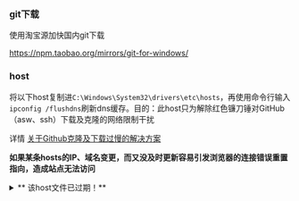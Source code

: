 ### git下载

使用淘宝源加快国内git下载

https://npm.taobao.org/mirrors/git-for-windows/

### host

将以下host复制进`C:\Windows\System32\drivers\etc\hosts`，再使用命令行输入`ipconfig /flushdns`刷新dns缓存。目的：此host只为解除红色镰刀锤对GitHub（asw、ssh）下载及克隆的网络限制干扰

详情 [关于Github克隆及下载过慢的解决方案](https://hoochanlon.github.io/note/2019/10-01/4ee4554a.html)

**如果某条hosts的IP、域名变更，而又没及时更新容易引发浏览器的连接错误重置指向，造成站点无法访问**

 <details><summary>** 该host文件已过期！** </summary>



```
## GitHub Start

192.30.253.112 github.com
192.30.253.113 github.com
151.101.184.133 assets-cdn.github.com
151.101.185.194 github.global.ssl.fastly.net 


192.30.253.112 github.com
192.30.253.113 github.com
192.30.253.118 gist.github.com
151.101.185.194 github.global.ssl.fastly.net
151.101.129.194 github.global.ssl.fastly.net
151.101.65.194 github.global.ssl.fastly.net
151.101.1.194 github.global.ssl.fastly.net
151.101.193.194 github.global.ssl.fastly.net
151.101.77.194 github.global.ssl.fastly.net
151.101.229.194 github.global.ssl.fastly.net
151.101.113.194 github.global.ssl.fastly.net
151.101.196.133 assets-cdn.github.com
151.101.24.133 assets-cdn.github.com
185.199.111.153 assets-cdn.github.com
185.199.110.153 assets-cdn.github.com
185.199.108.153 assets-cdn.github.com
185.199.109.153 assets-cdn.github.com
151.101.112.133 assets-cdn.github.com

151.101.112.133 avatars0.githubusercontent.com
151.101.112.133 avatars1.githubusercontent.com
151.101.184.133 avatars2.githubusercontent.com
151.101.12.133 avatars3.githubusercontent.com
151.101.12.133 avatars4.githubusercontent.com
151.101.184.133 avatars5.githubusercontent.com
151.101.184.133 avatars6.githubusercontent.com
151.101.184.133 avatars7.githubusercontent.com
151.101.12.133 avatars8.githubusercontent.com

151.101.184.133 raw.githubusercontent.com
151.101.112.133 gist.githubusercontent.com
151.101.184.133 cloud.githubusercontent.com
151.101.112.133 camo.githubusercontent.com
52.216.227.168 github-cloud.s3.amazonaws.com

192.30.253.112 github.com
185.199.108.153 assets-cdn.github.com
151.101.185.194 github.global.ssl.fastly.net
140.82.113.10 codeload.github.com

## GitHub End
```

    </details>

附加速小工具：http://www.toolzl.com/tools/githubjiasu.html

<!--

**说在前面：这些问题都可以使用VPN直接解决，但由于红朝特殊环境，找到合适性价比的VPN又是一件比较困难的事，更不用说免费的了，而且免费的基本都赶尽杀绝了...**

## Github 下载过慢处理（releases）

关于releases，它可以是压缩包如zip、7z等格式；也可以是软体程式，比方说：exe、msi

1. 打开[www.ipaddress.com](https://www.ipaddress.com/)，查询以下链接的DNS解析地址 

    ```
    github.com 
    assets-cdn.github.com 
    github.global.ssl.fastly.net

    # 下载链接 raw.githubusercontent.com 的实际地址
    codeload.github.com 
    ```

2. 记录下查询到的IP地址，并添加进入`C:\Windows\System32\drivers\etc\Hosts`文件
3. 运行`cmd`输入`ipconfig /flushdns` 指令刷新系统DNS

## Git Clone 克隆过慢改进

### 浅克隆

git clone 默认会下载项目的完整历史版本，若只关心最新的代码，而不关心之前的历史，可以使用浅复制功能：

```
$ git clone --depth=1  https://github.com/你的用户名/你的repo.git
```

`--depth=1` 表示只下载最近一次的版本，使用浅复制可以大大减少下载的数据量，这样即使在红色网络环境下，也可以快速的获得代码；若之后想获取完整历史信息，可以使用指令 `$ git fetch --unshallow`

### 代理方案

```
# 代理设置
git config --global http.proxy 'socks5://127.0.0.1:1080'
git config --global https.proxy 'socks5://127.0.0.1:1080'
# 取消代理
git config --global --unset https.proxy 'socks5://127.0.0.1:1080'
git config --global --unset http.proxy 'socks5://127.0.0.1:1080'
```




-->
